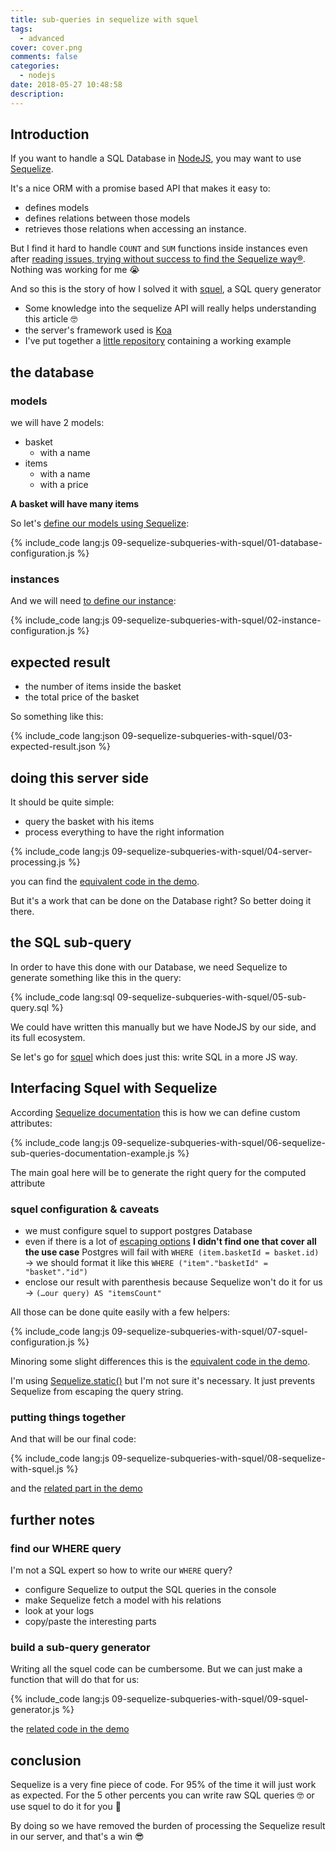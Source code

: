```yaml
---
title: sub-queries in sequelize with squel
tags:
  - advanced
cover: cover.png
comments: false
categories:
  - nodejs
date: 2018-05-27 10:48:58
description:
---
```


## Introduction

If you want to handle a SQL Database in [NodeJS](https://nodejs.org/en/), you may want to use [Sequelize](http://docs.sequelizejs.com/).  

It's a nice ORM with a promise based API that makes it easy to:

- defines models
- defines relations between those models
- retrieves those relations when accessing an instance.

But I find it hard to handle `COUNT` and `SUM` functions inside instances even 
after [reading issues, trying without success to find the Sequelize way®](https://github.com/sequelize/sequelize/issues/222).  
Nothing was working for me 😭

And so this is the story of how I solved it with [squel](https://hiddentao.com/squel/), a SQL query generator

<!-- more -->

- Some knowledge into the sequelize API will really helps understanding this article 🤓
- the server's framework used is [Koa](https://koajs.com/)
- I've put together a [little repository](https://github.com/Hiswe/sequelize-example) containing a working example

## the database

### models

we will have 2 models:

- basket
  - with a name
- items
  - with a name
  - with a price

__A basket will have many items__

So let's [define our models using Sequelize](https://github.com/Hiswe/sequelize-example/blob/master/index.js#L59-L91):

{% include_code lang:js 09-sequelize-subqueries-with-squel/01-database-configuration.js %}

### instances

And we will need [to define our instance](https://github.com/Hiswe/sequelize-example/blob/master/index.js#L125-L165):

{% include_code lang:js 09-sequelize-subqueries-with-squel/02-instance-configuration.js %}

## expected result

- the number of items inside the basket
- the total price of the basket

So something like this:

{% include_code lang:json 09-sequelize-subqueries-with-squel/03-expected-result.json %}

## doing this server side

It should be quite simple:

- query the basket with his items
- process everything to have the right information

{% include_code lang:js 09-sequelize-subqueries-with-squel/04-server-processing.js %}

you can find the [equivalent code in the demo](https://github.com/Hiswe/sequelize-example/blob/master/router.js#L20-L36).

But it's a work that can be done on the Database right?
So better doing it there.

## the SQL sub-query

In order to have this done with our Database, we need Sequelize to generate something like this in the query:

{% include_code lang:sql 09-sequelize-subqueries-with-squel/05-sub-query.sql %}

We could have written this manually but we have NodeJS by our side, and its full ecosystem.

Se let's go for [squel](https://www.npmjs.com/package/squel) which does just this: write SQL in a more JS way.

## Interfacing Squel with Sequelize

According [Sequelize documentation](http://docs.sequelizejs.com/manual/tutorial/querying.html#attributes) this is how we can define custom attributes:

{% include_code lang:js 09-sequelize-subqueries-with-squel/06-sequelize-sub-queries-documentation-example.js %}

The main goal here will be to generate the right query for the computed attribute

### squel configuration & caveats

- we must configure squel to support postgres Database
- even if there is a lot of [escaping options](https://hiddentao.com/squel/api.html#cls_defaultquerybuilderoptions) __I didn't find one that cover all the use case__
    Postgres will fail with `WHERE (item.basketId = basket.id)`
    → we should format it like this `WHERE ("item"."basketId" = "basket"."id")`
- enclose our result with parenthesis because Sequelize won't do it for us
    → `(…our query) AS "itemsCount"`

All those can be done quite easily with a few helpers:

{% include_code lang:js 09-sequelize-subqueries-with-squel/07-squel-configuration.js %}

Minoring some slight differences this is the [equivalent code in the demo](https://github.com/Hiswe/sequelize-example/blob/master/router.js#L42-L52).

I'm using [Sequelize.static()](http://docs.sequelizejs.com/class/lib/sequelize.js~Sequelize.html#static-method-literal) but I'm not sure it's necessary. It just prevents Sequelize from escaping the query string.


### putting things together

And that will be our final code:

{% include_code lang:js 09-sequelize-subqueries-with-squel/08-sequelize-with-squel.js %}

and the [related part in the demo](https://github.com/Hiswe/sequelize-example/blob/master/router.js#L54-L85)

## further notes

### find our WHERE query

I'm not a SQL expert so how to write our `WHERE` query?

- configure Sequelize to output the SQL queries in the console
- make Sequelize fetch a model with his relations
- look at your logs
- copy/paste the interesting parts 

### build a sub-query generator

Writing all the squel code can be cumbersome.
But we can just make a function that will do that for us:

{% include_code lang:js 09-sequelize-subqueries-with-squel/09-squel-generator.js %}

the [related code in the demo](https://github.com/Hiswe/sequelize-example/blob/master/router.js#L87-L119)

## conclusion

Sequelize is a very fine piece of code. For 95% of the time it will just work as expected.
For the 5 other percents you can write raw SQL queries 🤓 or use squel to do it for you 🤪

By doing so we have removed the burden of processing the Sequelize result in our server, and that's a win 😎

